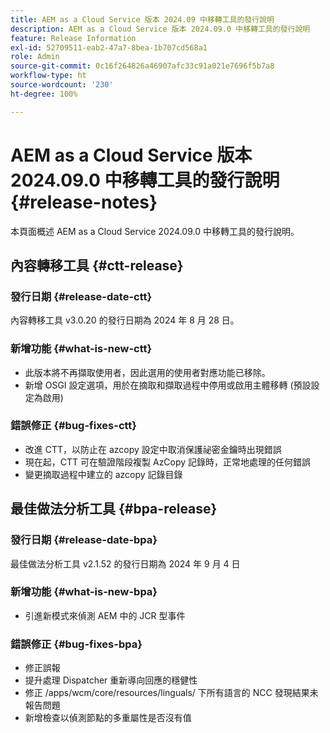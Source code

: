 ```yaml
---
title: AEM as a Cloud Service 版本 2024.09 中移轉工具的發行說明
description: AEM as a Cloud Service 版本 2024.09.0 中移轉工具的發行說明
feature: Release Information
exl-id: 52709511-eab2-47a7-8bea-1b707cd568a1
role: Admin
source-git-commit: 0c16f264826a46907afc33c91a021e7696f5b7a8
workflow-type: ht
source-wordcount: '230'
ht-degree: 100%

---
```


# AEM as a Cloud Service 版本 2024.09.0 中移轉工具的發行說明 {#release-notes}

本頁面概述 AEM as a Cloud Service 2024.09.0 中移轉工具的發行說明。

## 內容轉移工具 {#ctt-release}

### 發行日期 {#release-date-ctt}

內容轉移工具 v3.0.20 的發行日期為 2024 年 8 月 28 日。

### 新增功能 {#what-is-new-ctt}

* 此版本將不再擷取使用者，因此選用的使用者對應功能已移除。
* 新增 OSGI 設定選項，用於在摘取和擷取過程中停用或啟用主體移轉 (預設設定為啟用)

### 錯誤修正 {#bug-fixes-ctt}

* 改進 CTT，以防止在 azcopy 設定中取消保護祕密金鑰時出現錯誤
* 現在起，CTT 可在驗證階段複製 AzCopy 記錄時，正常地處理的任何錯誤
* 變更摘取過程中建立的 azcopy 記錄目錄

## 最佳做法分析工具 {#bpa-release}

### 發行日期 {#release-date-bpa}

最佳做法分析工具 v2.1.52 的發行日期為 2024 年 9 月 4 日

### 新增功能 {#what-is-new-bpa}

* 引進新模式來偵測 AEM 中的 JCR 型事件

### 錯誤修正 {#bug-fixes-bpa}

* 修正誤報
* 提升處理 Dispatcher 重新導向回應的穩健性
* 修正 /apps/wcm/core/resources/linguals/ 下所有語言的 NCC 發現結果未報告問題
* 新增檢查以偵測節點的多重屬性是否沒有值

